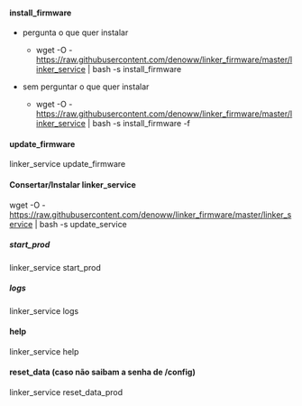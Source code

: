 #### install_firmware

- pergunta o que quer instalar

  - wget -O - https://raw.githubusercontent.com/denoww/linker_firmware/master/linker_service | bash -s install_firmware

- sem perguntar o que quer instalar

  - wget -O - https://raw.githubusercontent.com/denoww/linker_firmware/master/linker_service | bash -s install_firmware -f

#### update_firmware

linker_service update_firmware

#### Consertar/Instalar linker_service

wget -O - https://raw.githubusercontent.com/denoww/linker_firmware/master/linker_service | bash -s update_service

##### start_prod

linker_service start_prod

##### logs

linker_service logs

#### help

linker_service help

#### reset_data (caso não saibam a senha de /config)

linker_service reset_data_prod
